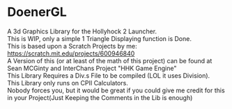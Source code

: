 # DoenerGL
A 3d Graphics Library for the Hollyhock 2 Launcher.  
This is WIP, only a simple 1 Triangle Displaying function is Done.  
This is based upon a Scratch Projects by me:  
https://scratch.mit.edu/projects/600946840  
A Version of this (or at least of the math of this project) can be found at Sean MCGinty and InterChans Project "HHK Game Engine"  
This Library Requires a Div.s File to be compiled (LOL it uses Division).  
This Library only runs on CPII Calculators.  
Nobody forces you, but it would be great if you could give me credit for this in your Project(Just Keeping the Comments in the Lib is enough)  
